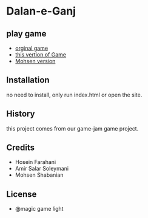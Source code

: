 # Dalan-e-Ganj
## play game
- [orginal game](https://wp-code.ir/game)
- [this vertion of Game](https://magic-light-team.github.io/Dalan-e-Ganj/)
- [Mohsen version](https://mohsen12999.github.io/Dalan-e-Ganj/)
## Installation
no need to install, only run index.html or open the site.
## History
this project comes from our game-jam game project.
## Credits
* Hosein Farahani
* Amir Salar Soleymani
* Mohsen Shabanian
## License
* @magic game light
